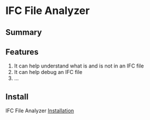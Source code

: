 # IFC File Analyzer

## Summary

## Features
1. It can help understand what is and is not in an IFC file
2. It can help debug an IFC file
3. ...

## Install
IFC File Analyzer [Installation](https://www.nist.gov/services-resources/software/ifc-file-analyzer)
